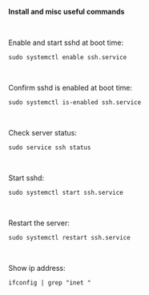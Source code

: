 **Install and misc useful commands**

<br>

Enable and start sshd at boot time:

```
sudo systemctl enable ssh.service
```
<br>

Confirm sshd is enabled at boot time:

```
sudo systemctl is-enabled ssh.service
```
<br>

Check server status:

```
sudo service ssh status
```
<br>

Start sshd:

```
sudo systemctl start ssh.service
```
<br>

Restart the server:

```
sudo systemctl restart ssh.service
```
<br>

Show ip address:

```
ifconfig | grep "inet "﻿
```
